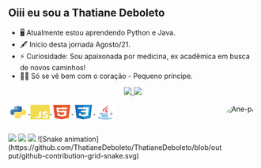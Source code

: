 ## Oiii eu sou a Thatiane Deboleto
- 🖥 Atualmente estou aprendendo Python e Java.
- 🖋 Inicio desta jornada Agosto/21.
- ⚡ Curiosidade: Sou apaixonada por medicina, ex acadêmica em busca de novos caminhos!
- 👨‍⚕️ Só se vê bem com o coração - Pequeno príncipe.

<div align="center">
  <a href="https://github.com/ThatianeDeboleto">
  <img height="180em" src="https://github-readme-stats.vercel.app/api?username=ThatianeDeboleto&show_icons=true&theme=great-gatsby&include_all_commits=true&count_private=true"/>
  <img height="180em" src="https://github-readme-stats.vercel.app/api/top-langs/?username=ThatianeDeboleto&layout=compact&langs_count=7&theme=great-gatsby"/>
</div>
<div style="display: inline_block"><br>
    <img align="center" alt="Ane-Python" height="30" width="40" src="https://raw.githubusercontent.com/devicons/devicon/master/icons/python/python-original.svg">
  <img align="center" alt="Ane-Js" height="30" width="40" src="https://raw.githubusercontent.com/devicons/devicon/master/icons/javascript/javascript-plain.svg">
  <img align="center" alt="Ane-HTML" height="30" width="40" src="https://raw.githubusercontent.com/devicons/devicon/master/icons/html5/html5-original.svg">
  <img align="center" alt="Ane-CSS" height="30" width="40" src="https://raw.githubusercontent.com/devicons/devicon/master/icons/css3/css3-original.svg">
  <img align="center" alt="Ane-Java" height="30" width="40" src="https://raw.githubusercontent.com/devicons/devicon/master/icons/java/java-original.svg">
  <img align="right" alt="Ane-pic" height="100" style="border-radius:45px;" src="https://pa1.narvii.com/6730/6aa5f0160df9de48ef128e15c602521d0132f936_hq.gif">
</div>
  
  ##
 
<div> 
  <a href="https://www.instagram.com/anenimtzz" target="_blank"><img src="https://img.shields.io/badge/-Instagram-%23E4405F?style=for-the-badge&logo=instagram&logoColor=white" target="_blank"></a>
  <a href = "mailto:deboletothatiane@gmail.com"><img src="https://img.shields.io/badge/-Gmail-%23333?style=for-the-badge&logo=gmail&logoColor=white" target="_blank"></a>
  <a href="https://www.linkedin.com/in/thatiane-deboleto-1a8844221/" target="_blank"><img src="https://img.shields.io/badge/-LinkedIn-%230077B5?style=for-the-badge&logo=linkedin&logoColor=white" target="_blank"></a> 
 ![Snake animation](https://github.com/ThatianeDeboleto/ThatianeDeboleto/blob/output/github-contribution-grid-snake.svg)
  
</div>


